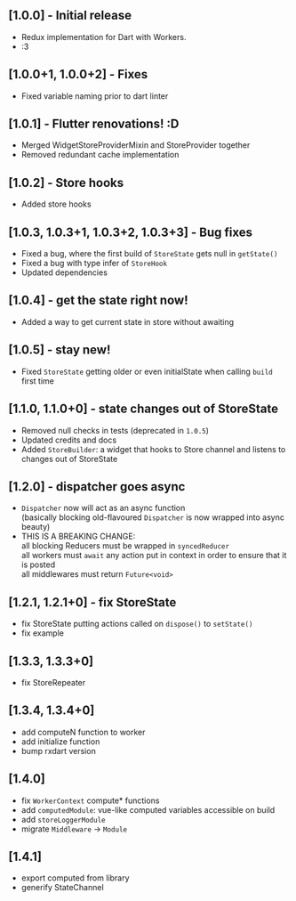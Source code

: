 ## [1.0.0] - Initial release

* Redux implementation for Dart with Workers.
* :3

## [1.0.0+1, 1.0.0+2] - Fixes

* Fixed variable naming prior to dart linter

## [1.0.1] - Flutter renovations! :D

* Merged WidgetStoreProviderMixin and StoreProvider together
* Removed redundant cache implementation

## [1.0.2] - Store hooks

* Added store hooks

## [1.0.3, 1.0.3+1, 1.0.3+2, 1.0.3+3] - Bug fixes

* Fixed a bug, where the first build of `StoreState` gets null in `getState()`
* Fixed a bug with type infer of `StoreHook`
* Updated dependencies

## [1.0.4] - get the state right now!

* Added a way to get current state in store without awaiting

## [1.0.5] - stay new!

* Fixed `StoreState` getting older or even initialState when calling `build` first time

## [1.1.0, 1.1.0+0] - state changes out of StoreState

* Removed null checks in tests (deprecated in `1.0.5`)
* Updated credits and docs
* Added `StoreBuilder`: a widget that hooks to Store channel and listens to changes out of StoreState

## [1.2.0] - dispatcher goes async
* `Dispatcher` now will act as an async function\
 (basically blocking old-flavoured `Dispatcher` is now wrapped into async beauty)
* THIS IS A BREAKING CHANGE:\
  all blocking Reducers must be wrapped in `syncedReducer`\
  all workers must `await` any action put in context in order to ensure that it is posted\
  all middlewares must return `Future<void>`

## [1.2.1, 1.2.1+0] - fix StoreState
* fix StoreState putting actions called on `dispose()` to `setState()`
* fix example

## [1.3.3, 1.3.3+0]

* fix StoreRepeater

## [1.3.4, 1.3.4+0]

* add computeN function to worker
* add initialize function
* bump rxdart version

## [1.4.0]

* fix `WorkerContext` compute* functions
* add `computedModule`: vue-like computed variables accessible on build
* add `storeLoggerModule`
* migrate `Middleware` -> `Module`

## [1.4.1]
* export computed from library
* generify StateChannel